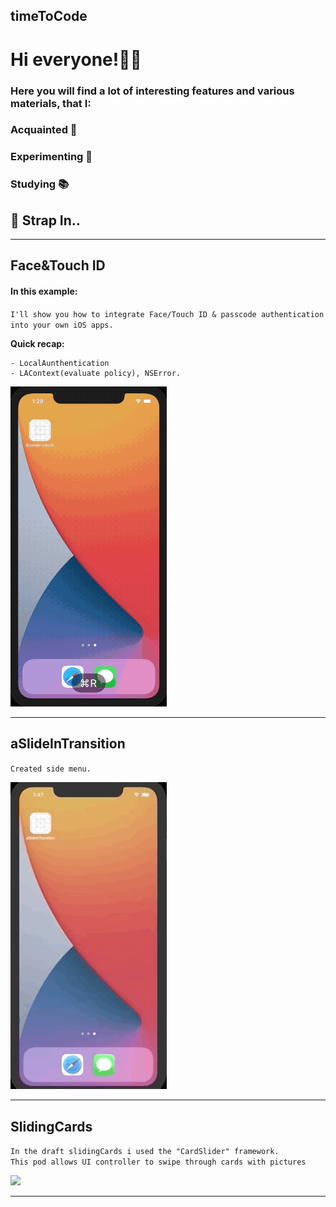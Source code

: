 ## timeToCode
# Hi everyone!🖖🏿

### Here you will find a lot of interesting features and various materials, that I:
### Acquainted 🦊
### Experimenting 🧪
### Studying 📚
## 🚀 Strap In..
______________________________________________________________________________________________

## Face&Touch ID
#### In this example:  
``I'll show you how to integrate Face/Touch ID & passcode authentication into your own iOS apps.``  

**Quick recap:**
```
- LocalAunthentication
- LAContext(evaluate policy), NSError.
```

<img width = "250" src = "https://github.com/DmitryYatsyuk-dv/timeToCode/blob/main/BiometricAuth/BiometricAuth/Assets.xcassets/example.gif">

________________________________________

## aSlideInTransition
``Created side menu.``

<img width = "250" src = "https://github.com/DmitryYatsyuk-dv/timeToCode/blob/main/aSlideInTransition/aSlideInTransition/View/Assets.xcassets/SlideBar.gif">

________________________________________

## SlidingCards
``In the draft slidingCards i used the "CardSlider" framework.``  
``This pod allows UI controller to swipe through cards with pictures``

<img width = "250" src = "https://github.com/DmitryYatsyuk-dv/timeToCode/blob/main/SlidingCards/SlidingCards/View/Assets.xcassets/slidingCards.gif">

________________________________________

